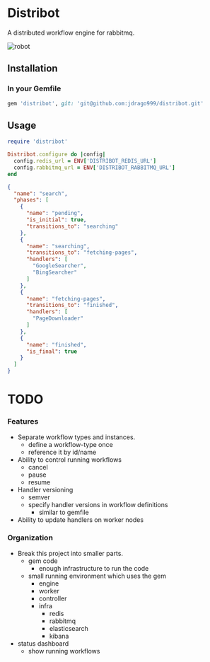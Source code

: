 
# Distribot

A distributed workflow engine for rabbitmq.

![robot](https://cdn2.iconfinder.com/data/icons/windows-8-metro-style/512/robot.png)

## Installation

### In your Gemfile

```ruby
gem 'distribot', git: 'git@github.com:jdrago999/distribot.git'
```

## Usage

```ruby
require 'distribot'

Distribot.configure do |config|
  config.redis_url = ENV['DISTRIBOT_REDIS_URL']
  config.rabbitmq_url = ENV['DISTRIBOT_RABBITMQ_URL']
end
```

```json
{
  "name": "search",
  "phases": [
    {
      "name": "pending",
      "is_initial": true,
      "transitions_to": "searching"
    },
    {
      "name": "searching",
      "transitions_to": "fetching-pages",
      "handlers": [
        "GoogleSearcher",
        "BingSearcher"
      ]
    },
    {
      "name": "fetching-pages",
      "transitions_to": "finished",
      "handlers": [
        "PageDownloader"
      ]
    },
    {
      "name": "finished",
      "is_final": true
    }
  ]
}
```

# TODO

### Features

  * Separate workflow types and instances.
    * define a workflow-type once
    * reference it by id/name
  * Ability to control running workflows
    * cancel
    * pause
    * resume
  * Handler versioning
    * semver
    * specify handler versions in workflow definitions
      * similar to gemfile
  * Ability to update handlers on worker nodes

### Organization

  * Break this project into smaller parts.
    * gem code
      * enough infrastructure to run the code
    * small running environment which uses the gem
      * engine
      * worker
      * controller
      * infra
        * redis
        * rabbitmq
        * elasticsearch
        * kibana
  * status dashboard
    * show running workflows
